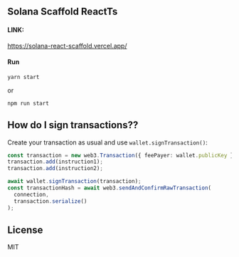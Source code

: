 ## Solana Scaffold ReactTs
#### LINK: 
https://solana-react-scaffold.vercel.app/   

#### Run

```
yarn start
```

or

```
npm run start
```

## How do I sign transactions??

Create your transaction as usual and use `wallet.signTransaction()`:

```typescript
const transaction = new web3.Transaction({ feePayer: wallet.publicKey });
transaction.add(instruction1);
transaction.add(instruction2);

await wallet.signTransaction(transaction);
const transactionHash = await web3.sendAndConfirmRawTransaction(
  connection,
  transaction.serialize()
);
```

## License

MIT
